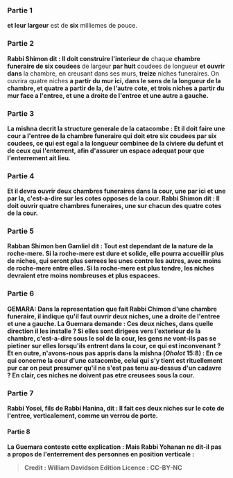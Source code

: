 
### Partie 1
<b>et leur largeur</b> est de <b>six</b> milliemes de pouce.

### Partie 2
<b>Rabbi Shimon dit : Il doit construire l'interieur de</b> chaque <b>chambre funeraire de six coudees</b> de largeur <b>par huit</b> coudees de longueur <b>et ouvrir dans</b> la chambre, en creusant dans ses murs, <b>treize</b> niches funeraires. On ouvrira quatre</b> niches <b>a partir du mur <b>ici,</b> dans le sens de la longueur de la chambre, <b>et quatre a partir de la,</b> de l'autre cote, <b>et trois</b> niches <b>a partir du mur <b>face</b> a l'entree, <b>et une a droite de l'entree et</b> une autre <b>a gauche.</b>

### Partie 3
La mishna decrit la structure generale de la catacombe : <b>Et il</b> doit <b>faire une cour a l'entree de la <b>chambre</b> funeraire qui doit etre <b>six</b> coudees <b>par six</b> coudees, ce qui est <b>egal a la</b> <b>longueur</b> combinee de <b>la civiere</b> du defunt <b>et de ceux qui l'enterrent,</b> afin d'assurer un espace adequat pour que l'enterrement ait lieu.

### Partie 4
<b>Et il</b> devra <b>ouvrir deux</b> chambres funeraires <b>dans</b> la cour, <b>une par ici et une par la,</b> c'est-a-dire sur les cotes opposes de la cour. <b>Rabbi Shimon dit :</b> Il doit ouvrir <b>quatre</b> chambres funeraires, une <b>sur</b> chacun des <b>quatre cotes de la cour.</b>

### Partie 5
<b>Rabban Shimon ben Gamliel dit : Tout</b> est <b>dependant</b> de la nature de <b>la roche-mere.</b> Si la roche-mere est dure et solide, elle pourra accueillir plus de niches, qui seront plus serrees les unes contre les autres, avec moins de roche-mere entre elles. Si la roche-mere est plus tendre, les niches devraient etre moins nombreuses et plus espacees.

### Partie 6
<strong>GEMARA:</strong> Dans la representation que fait Rabbi Chimon d'une chambre funeraire, il indique qu'il faut ouvrir deux niches, une a droite de l'entree et une a gauche. La Guemara demande : <b>Ces deux</b> niches, <b>dans quelle</b> direction <b>il les installe ? Si</b> elles sont dirigees <b>vers l'exterieur</b> de la chambre, c'est-a-dire sous le sol de la cour, <b>les gens ne vont-ils pas</b> <b>se pietiner</b> sur <b>elles</b> lorsqu'ils entrent dans la cour, ce qui est inconvenant ? <b>Et en outre, n'avons-nous pas appris</b> dans la mishna (<i>Oholot</i> 15:8) : En ce qui concerne <b>la cour d'une catacombe, celui qui s'y tient</b> est <b>rituellement pur</b> car on peut presumer qu'il ne s'est pas tenu au-dessus d'un cadavre ? En clair, ces niches ne doivent pas etre creusees sous la cour.

### Partie 7
<b>Rabbi Yosei, fils de Rabbi Hanina, dit : Il fait</b> ces deux niches sur le cote de l'entree, verticalement, <b>comme un verrou de porte.</b>

#### Partie 8
La Guemara conteste cette explication : <b>Mais Rabbi Yohanan ne dit-il pas</b> a propos de l'enterrement des personnes en position verticale :

>Credit : William Davidson Edition
>Licence : CC-BY-NC